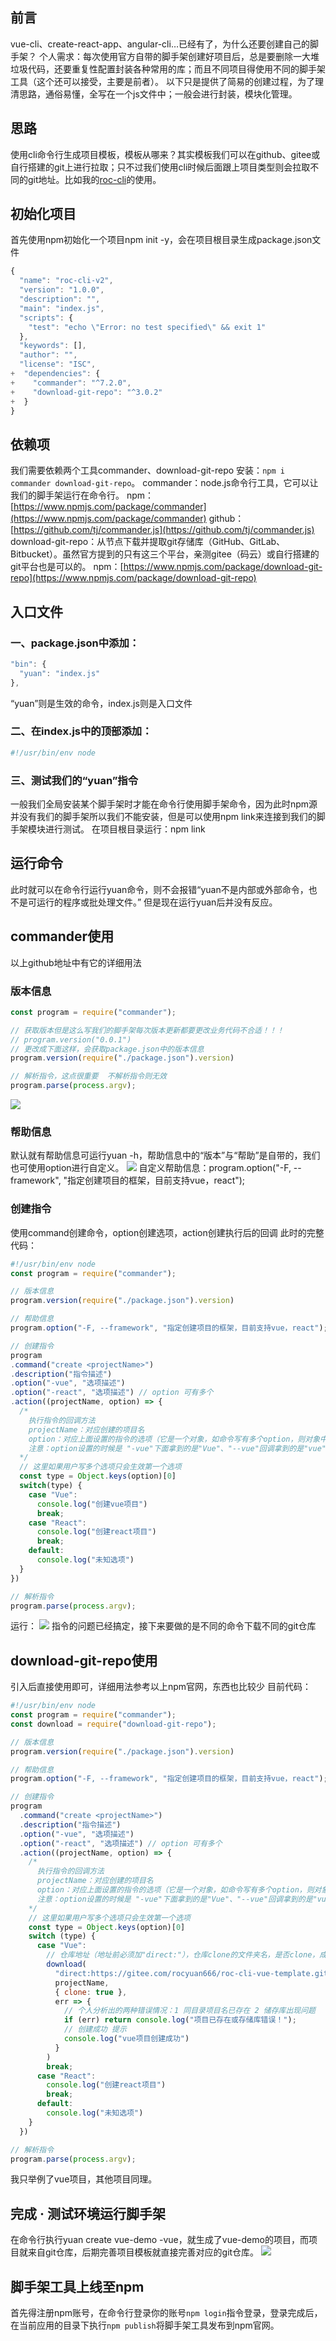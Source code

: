 ## 前言
vue-cli、create-react-app、angular-cli…已经有了，为什么还要创建自己的脚手架？
个人需求：每次使用官方自带的脚手架创建好项目后，总是要删除一大堆垃圾代码，还要重复性配置封装各种常用的库；而且不同项目得使用不同的脚手架工具（这个还可以接受，主要是前者）。
以下只是提供了简易的创建过程，为了理清思路，通俗易懂，全写在一个js文件中；一般会进行封装，模块化管理。
## 思路
使用cli命令行生成项目模板，模板从哪来？其实模板我们可以在github、gitee或自行搭建的git上进行拉取；只不过我们使用cli时候后面跟上项目类型则会拉取不同的git地址。比如我的[roc-cli](https://www.npmjs.com/package/roc-cli)的使用。
## 初始化项目
首先使用npm初始化一个项目npm init -y，会在项目根目录生成package.json文件
```javascript
{
  "name": "roc-cli-v2",
  "version": "1.0.0",
  "description": "",
  "main": "index.js",
  "scripts": {
    "test": "echo \"Error: no test specified\" && exit 1"
  },
  "keywords": [],
  "author": "",
  "license": "ISC",
+  "dependencies": {
+    "commander": "^7.2.0",
+    "download-git-repo": "^3.0.2"
+  }
}
```
## 依赖项
我们需要依赖两个工具commander、download-git-repo
安装：` npm i commander download-git-repo `。
commander：node.js命令行工具，它可以让我们的脚手架运行在命令行。
npm：[https://www.npmjs.com/package/commander](https://www.npmjs.com/package/commander)
github：[https://github.com/tj/commander.js](https://github.com/tj/commander.js)
download-git-repo：从节点下载并提取git存储库（GitHub、GitLab、Bitbucket）。虽然官方提到的只有这三个平台，亲测gitee（码云）或自行搭建的git平台也是可以的。
npm：[https://www.npmjs.com/package/download-git-repo](https://www.npmjs.com/package/download-git-repo)
## 入口文件
### 一、package.json中添加：
```javascript
"bin": {
  "yuan": "index.js"
},
```
“yuan”则是生效的命令，index.js则是入口文件
### 二、在index.js中的顶部添加：
```javascript
#!/usr/bin/env node
```
### 三、测试我们的“yuan”指令
一般我们全局安装某个脚手架时才能在命令行使用脚手架命令，因为此时npm源并没有我们的脚手架所以我们不能安装，但是可以使用npm link来连接到我们的脚手架模块进行测试。
在项目根目录运行：npm link
## 运行命令
此时就可以在命令行运行yuan命令，则不会报错“yuan不是内部或外部命令，也不是可运行的程序或批处理文件。”
但是现在运行yuan后并没有反应。
## commander使用
以上github地址中有它的详细用法
### 版本信息
```javascript
const program = require("commander");

// 获取版本但是这么写我们的脚手架每次版本更新都要更改业务代码不合适！！！
// program.version("0.0.1")
// 更改成下面这样，会获取package.json中的版本信息
program.version(require("./package.json").version)

// 解析指令，这点很重要  不解析指令则无效
program.parse(process.argv);
```
![](assets/【记录】创建自己的脚手架工具（cli）/1.png)
### 帮助信息
默认就有帮助信息可运行yuan -h，帮助信息中的“版本”与“帮助”是自带的，我们也可使用option进行自定义。
![](assets/【记录】创建自己的脚手架工具（cli）/2.png)
自定义帮助信息：program.option("-F, --framework", "指定创建项目的框架，目前支持vue，react");
### 创建指令
使用command创建命令，option创建选项，action创建执行后的回调
此时的完整代码：
```javascript
#!/usr/bin/env node
const program = require("commander");

// 版本信息
program.version(require("./package.json").version)

// 帮助信息
program.option("-F, --framework", "指定创建项目的框架，目前支持vue，react");

// 创建指令
program
.command("create <projectName>")
.description("指令描述")
.option("-vue", "选项描述")
.option("-react", "选项描述") // option 可有多个
.action((projectName, option) => {
  /*
    执行指令的回调方法
    projectName：对应创建的项目名
    option：对应上面设置的指令的选项（它是一个对象，如命令写有多个option，则对象中会增加属性，如果写了未定义的option，命令行会报错提示“未知选项”）
    注意：option设置的时候是 "-vue"下面拿到的是"Vue"、"--vue"回调拿到的是"vue"，我为了cli工具使用方便则用了一个"-"的
  */
  // 这里如果用户写多个选项只会生效第一个选项
  const type = Object.keys(option)[0]
  switch(type) {
    case "Vue":
      console.log("创建vue项目")
      break;
    case "React":
      console.log("创建react项目")
      break;
    default:
      console.log("未知选项")
  }
})

// 解析指令
program.parse(process.argv);
```
运行：
![](assets/【记录】创建自己的脚手架工具（cli）/3.png)
指令的问题已经搞定，接下来要做的是不同的命令下载不同的git仓库
## download-git-repo使用
引入后直接使用即可，详细用法参考以上npm官网，东西也比较少
目前代码：
```javascript
#!/usr/bin/env node
const program = require("commander");
const download = require("download-git-repo");

// 版本信息
program.version(require("./package.json").version)

// 帮助信息
program.option("-F, --framework", "指定创建项目的框架，目前支持vue，react");

// 创建指令
program
  .command("create <projectName>")
  .description("指令描述")
  .option("-vue", "选项描述")
  .option("-react", "选项描述") // option 可有多个
  .action((projectName, option) => {
    /*
      执行指令的回调方法
      projectName：对应创建的项目名
      option：对应上面设置的指令的选项（它是一个对象，如命令写有多个option，则对象中会增加属性，如果写了未定义的option，命令行会报错提示“未知选项”）
      注意：option设置的时候是 "-vue"下面拿到的是"Vue"、"--vue"回调拿到的是"vue"，我为了cli工具使用方便则用了一个"-"的
    */
    // 这里如果用户写多个选项只会生效第一个选项
    const type = Object.keys(option)[0]
    switch (type) {
      case "Vue":
        // 仓库地址（地址前必须加"direct:"），仓库clone的文件夹名，是否clone，成功失败的回调
        download(
          "direct:https://gitee.com/rocyuan666/roc-cli-vue-template.git",
          projectName,
          { clone: true },
          err => {
            // 个人分析出的两种错误情况：1 同目录项目名已存在 2 储存库出现问题
            if (err) return console.log("项目已存在或存储库错误！");
            // 创建成功 提示
            console.log("vue项目创建成功")
          }
        )
        break;
      case "React":
        console.log("创建react项目")
        break;
      default:
        console.log("未知选项")
    }
  })

// 解析指令
program.parse(process.argv);
```
我只举例了vue项目，其他项目同理。
## 完成 · 测试环境运行脚手架
在命令行执行yuan create vue-demo -vue，就生成了vue-demo的项目，而项目就来自git仓库，后期完善项目模板就直接完善对应的git仓库。
![](assets/【记录】创建自己的脚手架工具（cli）/4.png)
## 脚手架工具上线至npm
首先得注册npm账号，在命令行登录你的账号` npm login `指令登录，登录完成后，在当前应用的目录下执行` npm publish `将脚手架工具发布到npm官网。
